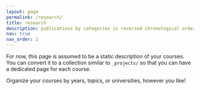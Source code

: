```yaml
---
layout: page
permalink: /research/
title: research
description: publications by categories in reversed chronological order. generated by jekyll-scholar.
nav: true
nav_order: 2
---
```


For now, this page is assumed to be a static description of your courses. You can convert it to a collection similar to `_projects/` so that you can have a dedicated page for each course.

Organize your courses by years, topics, or universities, however you like!
